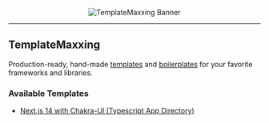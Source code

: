 <p align="center">
  <img src="https://i.imgur.com/RXAvhRC.png" alt="TemplateMaxxing Banner" loading="lazy" />
</p>

---

## TemplateMaxxing
Production-ready, hand-made [templates](https://github.com/templatemaxxing) and [boilerplates](https://github.com/templatemaxxing) for your favorite frameworks and libraries.

### Available Templates

- [Next.js 14 with Chakra-UI (Typescript App Directory)](https://github.com/templatemaxxing/nextjs-typescript-app-chakraui)
